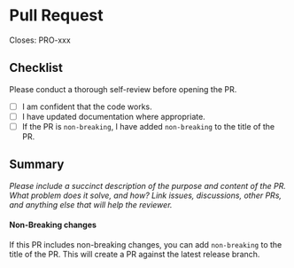 # Pull Request

Closes: PRO-xxx

## Checklist

Please conduct a thorough self-review before opening the PR.

- [ ] I am confident that the code works.
- [ ] I have updated documentation where appropriate.
- [ ] If the PR is `non-breaking`, I have added `non-breaking` to the title of the PR.

## Summary

*Please include a succinct description of the purpose and content of the PR. What problem does it solve, and how? Link issues, discussions, other PRs, and anything else that will help the reviewer.*


#### Non-Breaking changes

If this PR includes non-breaking changes, you can add `non-breaking` to the title of the PR. This will create a PR against the latest release branch.
